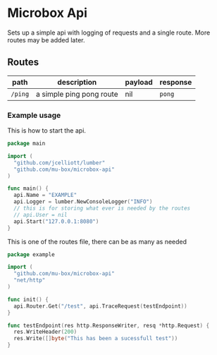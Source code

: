 # Microbox Api

Sets up a simple api with logging of requests and a single route. More routes may be added later.

## Routes

| path | description | payload | response |
| --- | --- | --- | --- |
| `/ping` | a simple ping pong route | nil | `pong` |


### Example usage

This is how to start the api.
```go
package main

import (
  "github.com/jcelliott/lumber"
  "github.com/mu-box/microbox-api"
)

func main() {
  api.Name = "EXAMPLE"
  api.Logger = lumber.NewConsoleLogger("INFO")
  // this is for storing what ever is needed by the routes
  // api.User = nil
  api.Start("127.0.0.1:8080")
}

```

This is one of the routes file, there can be as many as needed
```go
package example

import (
  "github.com/mu-box/microbox-api"
  "net/http"
)

func init() {
  api.Router.Get("/test", api.TraceRequest(testEndpoint))
}

func testEndpoint(res http.ResponseWriter, resq *http.Request) {
  res.WriteHeader(200)
  res.Write([]byte("This has been a sucessfull test"))
}

```
